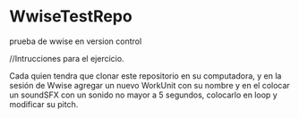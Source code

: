 # WwiseTestRepo
 prueba de wwise en version control

//Intrucciones para el ejercicio.

Cada quien tendra que clonar este repositorio en su computadora, y en la sesión de Wwise agregar un nuevo WorkUnit con su nombre y en el colocar un soundSFX con un sonido no mayor a 5 segundos, colocarlo en loop y modificar su pitch. 

